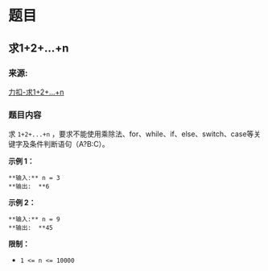 # 题目

## 求1+2+…+n

### 来源:

[力扣-求1+2+…+n](https://leetcode-cn.com/problems/qiu-12n-lcof)

### 题目内容

求 `1+2+...+n` ，要求不能使用乘除法、for、while、if、else、switch、case等关键字及条件判断语句（A?B:C）。



**示例 1：**

    
    
    **输入:** n = 3
    **输出:  **6
    

**示例 2：**

    
    
    **输入:** n = 9
    **输出:  **45
    



**限制：**

  * `1 <= n <= 10000`

